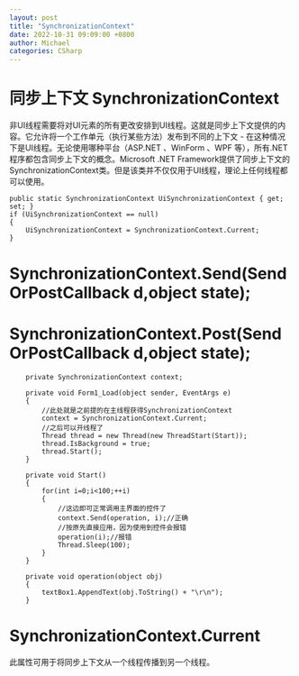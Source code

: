 ```yaml
---
layout: post
title: "SynchronizationContext"
date: 2022-10-31 09:09:00 +0800
author: Michael
categories: CSharp
---
```


# 同步上下文 SynchronizationContext
非UI线程需要将对UI元素的所有更改安排到UI线程。这就是同步上下文提供的内容。它允许将一个工作单元（执行某些方法）发布到不同的上下文 - 在这种情况下是UI线程。无论使用哪种平台（ASP.NET 、WinForm 、WPF 等），所有.NET程序都包含同步上下文的概念。Microsoft .NET Framework提供了同步上下文的SynchronizationContext类。但是该类并不仅仅用于UI线程，理论上任何线程都可以使用。


	public static SynchronizationContext UiSynchronizationContext { get; set; }
	if (UiSynchronizationContext == null)
    {
        UiSynchronizationContext = SynchronizationContext.Current;
    }


# SynchronizationContext.Send(SendOrPostCallback d,object state);


# SynchronizationContext.Post(SendOrPostCallback d,object state);

        private SynchronizationContext context;

        private void Form1_Load(object sender, EventArgs e)
        {
            //此处就是之前提的在主线程获得SynchronizationContext
            context = SynchronizationContext.Current;
            //之后可以开线程了
            Thread thread = new Thread(new ThreadStart(Start));
            thread.IsBackground = true;
            thread.Start();
        }

        private void Start()
        { 
            for(int i=0;i<100;++i)
            {
                //这边即可正常调用主界面的控件了
                context.Send(operation, i);//正确
                //按原先直接应用，因为使用到控件会报错
                operation(i);//报错
                Thread.Sleep(100);
            }
        }

        private void operation(object obj)
        {
            textBox1.AppendText(obj.ToString() + "\r\n"); 
        }

# SynchronizationContext.Current 
此属性可用于将同步上下文从一个线程传播到另一个线程。